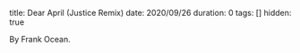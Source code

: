 title: Dear April (Justice Remix)
date: 2020/09/26
duration: 0
tags: []
hidden: true

By Frank Ocean.
